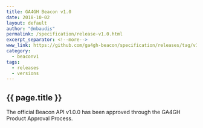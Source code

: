 ```yaml
---
title: GA4GH Beacon v1.0
date: 2018-10-02
layout: default
author: "@mbaudis"
permalink: /specification/release-v1.0.html
excerpt_separator: <!--more-->
www_link: https://github.com/ga4gh-beacon/specification/releases/tag/v1.0.0
category:
  - beaconv1
tags:
  - releases
  - versions
---
```


## {{ page.title }}

The official Beacon API v1.0.0 has been approved through the GA4GH Product Approval Process.

<!--more-->
